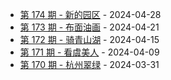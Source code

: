 * [第 174 期 - 新的园区](https://weekly.tw93.fun/posts/174-新的园区) - 2024-04-28
* [第 173 期 - 布面油画](https://weekly.tw93.fun/posts/173-布面油画) - 2024-04-21
* [第 172 期 - 骑青山湖](https://weekly.tw93.fun/posts/172-骑青山湖) - 2024-04-15
* [第 171 期 - 看虞美人](https://weekly.tw93.fun/posts/171-看虞美人) - 2024-04-09
* [第 170 期 - 杭州翠绿](https://weekly.tw93.fun/posts/170-杭州翠绿) - 2024-03-31
